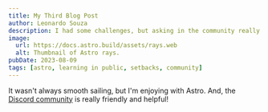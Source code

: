 ```yaml
---
title: My Third Blog Post
author: Leonardo Souza
description: I had some challenges, but asking in the community really helped!
image:
  url: https://docs.astro.build/assets/rays.web
  alt: Thumbnail of Astro rays.
pubDate: 2023-08-09
tags: [astro, learning in public, setbacks, community]
---
```

It wasn't always smooth sailing, but I'm enjoying with Astro. And, the [Discord community](https://astro.build/chat) is really friendly and helpful!